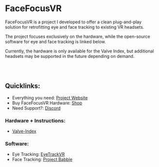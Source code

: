# FaceFocusVR

FaceFocusVR is a project I developed to offer a clean plug-and-play solution for retrofitting eye and face tracking to existing VR headsets.

The project focuses exclusively on the hardware, while the open-source software for eye and face tracking is linked below.

Currently, the hardware is only available for the Valve Index, but additional headsets may be supported in the future depending on demand.

<br/><br/>

## Quicklinks:
  + Everything you need: [Project Website](TBD)
  + Buy FaceFocusVR Hardware: [Shop](TBD)
  + Need Support?: [Discord](TBD)

### Hardware + Instructions:
  + [Valve-Index](https://github.com/FaceFocusVR/Valve-Index)

### Software:
  + Eye Tracking: [EyeTrackVR](https://github.com/EyeTrackVR/EyeTrackVR)
  + Face Tracking: [Project Babble](https://github.com/Project-Babble)
